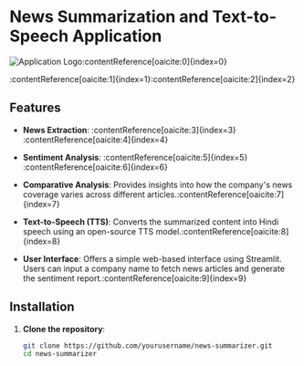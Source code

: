 # News Summarization and Text-to-Speech Application

![Application Logo](sample-logo.png)&#8203;:contentReference[oaicite:0]{index=0}

:contentReference[oaicite:1]{index=1}&#8203;:contentReference[oaicite:2]{index=2}

## Features

- **News Extraction**: :contentReference[oaicite:3]{index=3}&#8203;:contentReference[oaicite:4]{index=4}

- **Sentiment Analysis**: :contentReference[oaicite:5]{index=5}&#8203;:contentReference[oaicite:6]{index=6}

- **Comparative Analysis**: Provides insights into how the company's news coverage varies across different articles.&#8203;:contentReference[oaicite:7]{index=7}

- **Text-to-Speech (TTS)**: Converts the summarized content into Hindi speech using an open-source TTS model.&#8203;:contentReference[oaicite:8]{index=8}

- **User Interface**: Offers a simple web-based interface using Streamlit. Users can input a company name to fetch news articles and generate the sentiment report.&#8203;:contentReference[oaicite:9]{index=9}

## Installation

1. **Clone the repository**:

   ```bash
   git clone https://github.com/yourusername/news-summarizer.git
   cd news-summarizer
